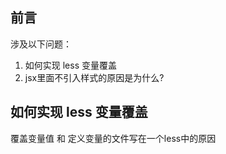 
## 前言

涉及以下问题：

1. 如何实现 less 变量覆盖
2. jsx里面不引入样式的原因是为什么?


## 如何实现 less 变量覆盖

覆盖变量值 和 定义变量的文件写在一个less中的原因